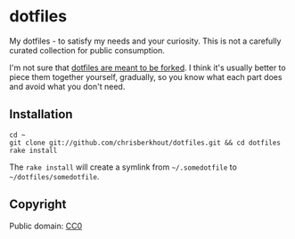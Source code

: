 # dotfiles

My dotfiles - to satisfy my needs and your curiosity.
This is not a carefully curated collection for public consumption.

I'm not sure that [dotfiles are meant to be forked](http://zachholman.com/2010/08/dotfiles-are-meant-to-be-forked/).
I think it's usually better to piece them together yourself, gradually,
so you know what each part does and avoid what you don't need.

## Installation

    cd ~
    git clone git://github.com/chrisberkhout/dotfiles.git && cd dotfiles
    rake install

The `rake install` will create a symlink from `~/.somedotfile` to
`~/dotfiles/somedotfile`.
    
## Copyright

Public domain: [CC0](http://creativecommons.org/publicdomain/zero/1.0/legalcode)


